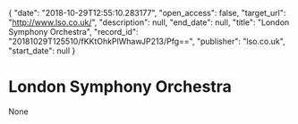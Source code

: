 {
  "date": "2018-10-29T12:55:10.283177", 
  "open_access": false, 
  "target_url": "http://www.lso.co.uk/", 
  "description": null, 
  "end_date": null, 
  "title": "London Symphony Orchestra", 
  "record_id": "20181029T125510/fKKtOhkPlWhawJP213/Pfg==", 
  "publisher": "lso.co.uk", 
  "start_date": null
}

# London Symphony Orchestra

None